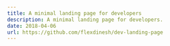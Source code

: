 ```yaml
---
title: A minimal landing page for developers
description: A minimal landing page for developers.
date: 2018-04-06
url: https://github.com/flexdinesh/dev-landing-page
---
```


